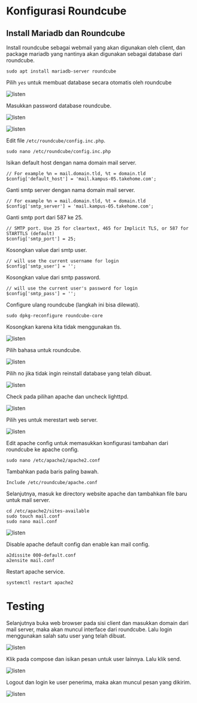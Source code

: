 # Konfigurasi Roundcube

## Install Mariadb dan Roundcube

Install roundcube sebagai webmail yang akan digunakan oleh client, dan package mariadb yang nantinya akan digunakan sebagai database dari roundcube.

```console
sudo apt install mariadb-server roundcube
```

Pilih `yes` untuk membuat database secara otomatis oleh roundcube

![listen](blob/dovecot/confiq_roundcube.png)

Masukkan password database roundcube.

![listen](blob/dovecot/passRoundcube.png)

![listen](blob/dovecot/passRoundcubeconfirm.png)

Edit file `/etc/roundcube/config.inc.php`.

```console
sudo nano /etc/roundcube/config.inc.php
```

Isikan default host dengan nama domain mail server.

```console
// For example %n = mail.domain.tld, %t = domain.tld
$config['default_host'] = 'mail.kampus-05.takehome.com';
```

Ganti smtp server dengan nama domain mail server.

```console
// For example %n = mail.domain.tld, %t = domain.tld
$config['smtp_server'] = 'mail.kampus-05.takehome.com';
```

Ganti smtp port dari 587 ke 25.

```console
// SMTP port. Use 25 for cleartext, 465 for Implicit TLS, or 587 for STARTTLS (default)
$config['smtp_port'] = 25;
```

Kosongkan value dari smtp user.

```console
// will use the current username for login
$config['smtp_user'] = '';
```

Kosongkan value dari smtp password.

```console
// will use the current user's password for login
$config['smtp_pass'] = '';
```

Configure ulang roundcube (langkah ini bisa dilewati).

```console
sudo dpkg-reconfigure roundcube-core
```

Kosongkan karena kita tidak menggunakan tls.

![listen](blob/dovecot/rekon1.png)

Pilih bahasa untuk roundcube.

![listen](blob/dovecot/rekon2.png)

Pilih no jika tidak ingin reinstall database yang telah dibuat.

![listen](blob/dovecot/rekon3.png)

Check pada pilihan apache dan uncheck lighttpd.

![listen](blob/dovecot/rekon4.png)

Pilih yes untuk merestart web server.

![listen](blob/dovecot/rekon5.png)

Edit apache config untuk memasukkan konfigurasi tambahan dari roundcube ke apache config.

```console
sudo nano /etc/apache2/apache2.conf
```

Tambahkan pada baris paling bawah.

```console
Include /etc/roundcube/apache.conf
```

Selanjutnya, masuk ke directory website apache dan tambahkan file baru untuk mail server.

```console
cd /etc/apache2/sites-available
sudo touch mail.conf
sudo nano mail.conf
```

![listen](blob/dovecot/main.conf.png)

Disable apache default config dan enable kan mail config.

```console
a2dissite 000-default.conf
a2ensite mail.conf
```

Restart apache service.

```console
systemctl restart apache2
```

# Testing

Selanjutnya buka web browser pada sisi client dan masukkan domain dari mail server, maka akan muncul interface dari roundcube. Lalu login menggunakan salah satu user yang telah dibuat.

![listen](blob/dovecot/web1.png)

Klik pada compose dan isikan pesan untuk user lainnya. Lalu klik send.

![listen](blob/dovecot/web2.png)

Logout dan login ke user penerima, maka akan muncul pesan yang dikirim.

![listen](blob/dovecot/web3.png)
